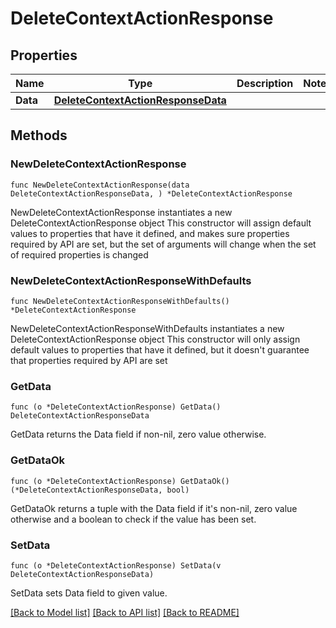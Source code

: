 # DeleteContextActionResponse

## Properties

Name | Type | Description | Notes
------------ | ------------- | ------------- | -------------
**Data** | [**DeleteContextActionResponseData**](DeleteContextActionResponseData.md) |  | 

## Methods

### NewDeleteContextActionResponse

`func NewDeleteContextActionResponse(data DeleteContextActionResponseData, ) *DeleteContextActionResponse`

NewDeleteContextActionResponse instantiates a new DeleteContextActionResponse object
This constructor will assign default values to properties that have it defined,
and makes sure properties required by API are set, but the set of arguments
will change when the set of required properties is changed

### NewDeleteContextActionResponseWithDefaults

`func NewDeleteContextActionResponseWithDefaults() *DeleteContextActionResponse`

NewDeleteContextActionResponseWithDefaults instantiates a new DeleteContextActionResponse object
This constructor will only assign default values to properties that have it defined,
but it doesn't guarantee that properties required by API are set

### GetData

`func (o *DeleteContextActionResponse) GetData() DeleteContextActionResponseData`

GetData returns the Data field if non-nil, zero value otherwise.

### GetDataOk

`func (o *DeleteContextActionResponse) GetDataOk() (*DeleteContextActionResponseData, bool)`

GetDataOk returns a tuple with the Data field if it's non-nil, zero value otherwise
and a boolean to check if the value has been set.

### SetData

`func (o *DeleteContextActionResponse) SetData(v DeleteContextActionResponseData)`

SetData sets Data field to given value.



[[Back to Model list]](../README.md#documentation-for-models) [[Back to API list]](../README.md#documentation-for-api-endpoints) [[Back to README]](../README.md)


